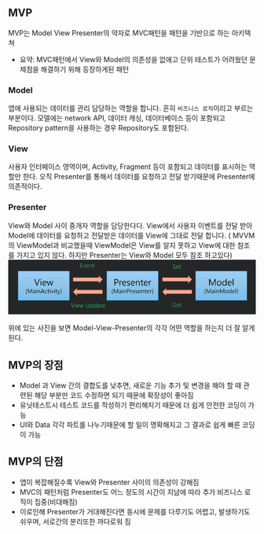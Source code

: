 ## MVP
MVP는 Model View Presenter의 약자로 MVC패턴을 패턴을 기반으로 하는 아키텍쳐
+ 요약: MVC패턴에서 View와 Model의 의존성을 없애고 단위 테스트가 어려웠던 문제점을 해결하기 위해 등장하게된 패턴

### Model
앱에 사용되는 데이터를 관리 담당하는 역할을 합니다. 흔히 ```비즈니스 로직```이리고 부르는 부분이다. 모델에는 network API, 데이터 캐싱, 데이터베이스 등이 포함되고 Repository pattern을 사용하는 경우 Repository도 포함된다.

### View
사용자 인터페이스 영역이며, Activity, Fragment 등이 포함되고 데이터를 표시하는 역할만 한다. 오직 Presenter를 통해서 데이터를 요청하고 전달 받기때문에 Presenter에 의존적이다.

### Presenter
View와 Model 사이 중개자 역할을 담당한다다. View에서 사용자 이벤트를 전달 받아 Model에 데이터를 요청하고 전달받은 데이터를 View에 그대로 전달 합니다. ( MVVM의 ViewModel과 비교했을때 ViewModel은 View를 알지 못하고 View에 대한 참조를 가지고 있지 않다. 하지만 Presenter는 View와 Model 모두 참조 하고있다)
![alt text](../../../Image/mvp.png)

위에 있는 사진을 보면 Model-View-Presenter의 각각 어떤 역할을 하는지 더 잘 알게 된다.

## MVP의 장점
+ Model 과 View 간의 결합도를 낮추면, 새로운 기능 추가 및 변경을 해야 할 때 관련된 해당 부분만 코드 수정하면 되기 때문에 확장성이 좋아짐
+ 유닛테스트시 테스트 코드를 작성하기 편리해지기 때문에 더 쉽게 안전한 코딩이 가능
+ UI와 Data 각각 파트를 나누기때문에 할 일이 명확해지고 그 결과로 쉽게 빠른 코딩이 가능

## MVP의 단점
+ 앱이 복잡해질수록 View와 Presenter 사이의 의존성이 강해짐
+ MVC의 패턴처럼 Presenter도 어느 정도의 시간이 지남에 따라 추가 비즈니스 로직이 집중(비대해짐)
+ 이로인해 Presenter가 거대해진다면 동시에 문제를 다루기도 어렵고, 발생하기도 쉬우며, 서로간의 분리또한 까다로워 짐